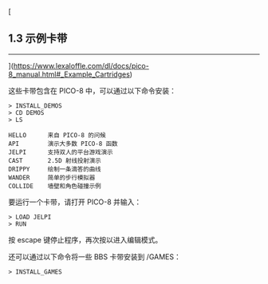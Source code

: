 [

## 1.3 示例卡带
----------------------

](https://www.lexaloffle.com/dl/docs/pico-8_manual.html#_Example_Cartridges)

这些卡带包含在 PICO-8 中，可以通过以下命令安装：

```
> INSTALL_DEMOS  
> CD DEMOS  
> LS
```

```
HELLO      来自 PICO-8 的问候  
API        演示大多数 PICO-8 函数  
JELPI      支持双人的平台游戏演示  
CAST       2.5D 射线投射演示  
DRIPPY     绘制一条滴答的曲线  
WANDER     简单的步行模拟器  
COLLIDE    墙壁和角色碰撞示例
```

要运行一个卡带，请打开 PICO-8 并输入：

```
> LOAD JELPI  
> RUN  
```

按 escape 键停止程序，再次按以进入编辑模式。

还可以通过以下命令将一些 BBS 卡带安装到 /GAMES：

```
> INSTALL_GAMES
```
